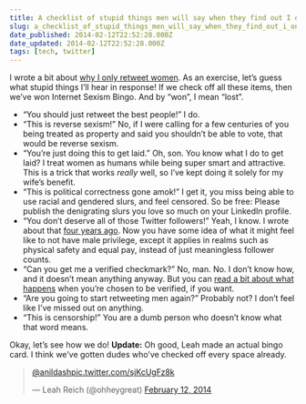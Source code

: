 ```yaml
---
title: A checklist of stupid things men will say when they find out I only retweet women
slug: a_checklist_of_stupid_things_men_will_say_when_they_find_out_i_only_retweet_women
date_published: 2014-02-12T22:52:28.000Z
date_updated: 2014-02-12T22:52:28.000Z
tags: [tech, twitter]
---
```


I wrote a bit about [why I only retweet women](https://medium.com/p/79403a7eade1). As an exercise, let’s guess what stupid things I’ll hear in response! If we check off all these items, then we’ve won Internet Sexism Bingo. And by “won”, I mean “lost”.

- “You should just retweet the best people!” I do.
- “This is reverse sexism!” No, if I were calling for a few centuries of you being treated as property and said you shouldn’t be able to vote, that would be reverse sexism.
- “You’re just doing this to get laid.” Oh, son. You know what I do to get laid? I treat women as humans while being super smart and attractive. This is a trick that works *really* well, so I’ve kept doing it solely for my wife’s benefit.
- “This is political correctness gone amok!” I get it, you miss being able to use racial and gendered slurs, and feel censored. So be free: Please publish the denigrating slurs you love so much on your LinkedIn profile.
- “You don’t deserve all of those Twitter followers!” Yeah, I know. I wrote about that [four years ago](/2010/01/nobody-has-a-million-twitter-followers). Now you have some idea of what it might feel like to not have male privilege, except it applies in realms such as physical safety and equal pay, instead of just meaningless follower counts.
- “Can you get me a verified checkmark?” No, man. No. I don’t know how, and it doesn’t mean anything anyway. But you can [read a bit about what happens](/2010/01/nobody-has-a-million-twitter-followers) when you’re chosen to be verified, if you want.
- “Are you going to start retweeting men again?” Probably not? I don’t feel like I’ve missed out on anything.
- “This is censorship!” You are a dumb person who doesn’t know what that word means.

Okay, let’s see how we do!
**Update:** Oh good, Leah made an actual bingo card. I think we’ve gotten dudes who’ve checked off every space already.

> [@anildash](https://twitter.com/anildash)[pic.twitter.com/sjKcUgFz8k](http://t.co/sjKcUgFz8k)
> 
> — Leah Reich (@ohheygreat) [February 12, 2014](https://twitter.com/ohheygreat/statuses/433750477633646592)
